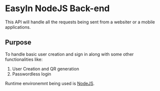 # EasyIn NodeJS Back-end

This API will handle all the requests being sent from a websiter or a mobile applications.

## Purpose

To handle basic user creation and sign in along with some other functionalities like:

1. User Creation and QR generation
2. Passwordless login

Runtime environemnt being used is [NodeJS](https://nodejs.org/en/).